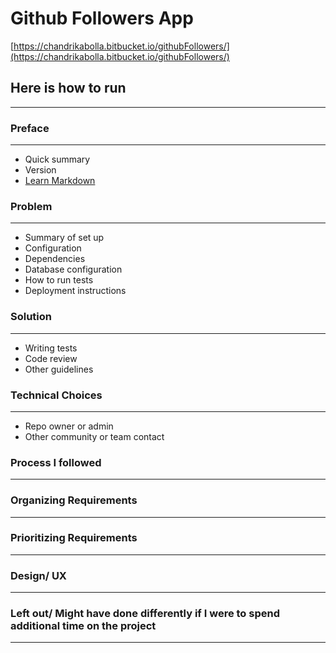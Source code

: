 # Github Followers App #

[https://chandrikabolla.bitbucket.io/githubFollowers/](https://chandrikabolla.bitbucket.io/githubFollowers/)

## Here is how to run ##
---
### Preface ###
---
* Quick summary
* Version
* [Learn Markdown](https://bitbucket.org/tutorials/markdowndemo)

### Problem ###
---
* Summary of set up
* Configuration
* Dependencies
* Database configuration
* How to run tests
* Deployment instructions

### Solution ###
---
* Writing tests
* Code review
* Other guidelines

### Technical Choices ###
---
* Repo owner or admin
* Other community or team contact

### Process I followed ###
---

### Organizing Requirements ###
---

### Prioritizing Requirements ###
---
### Design/ UX
---


### Left out/ Might have done differently if I were to spend additional time on the project ###
---
